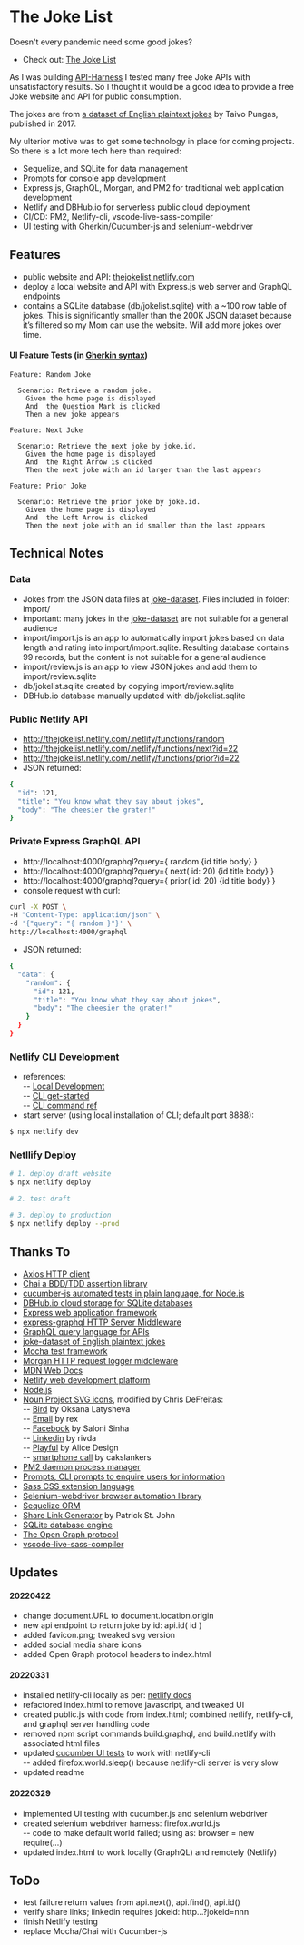 # The Joke List

Doesn't every pandemic need some good jokes? 
- Check out: [The Joke List](http://thejokelist.netlify.com)

As I was building [API-Harness](https://github.com/ChrisDeFreitas/API-Harness) I tested many free Joke APIs with unsatisfactory results. So I thought it would be a good idea to provide a free Joke website and API for public consumption.

The jokes are from [a dataset of English plaintext jokes](https://github.com/taivop/joke-dataset) by Taivo Pungas, published in 2017.

My ulterior motive was to get some technology in place for coming projects. So there is a lot more tech here than required:  
- Sequelize, and SQLite for data management
- Prompts for console app development
- Express.js, GraphQL, Morgan, and PM2 for traditional web application development
- Netlify and DBHub.io for serverless public cloud deployment
- CI/CD: PM2, Netlify-cli, vscode-live-sass-compiler
- UI testing with Gherkin/Cucumber-js and selenium-webdriver

## Features
- public website and API: [thejokelist.netlify.com](thejokelist.netlify.com)
- deploy a local website and API with Express.js web server and GraphQL endpoints
- contains a SQLite database (db/jokelist.sqlite) with a ~100 row table of jokes. This is significantly smaller than the 200K JSON dataset because it’s filtered so my Mom can use the website. Will add more jokes over time.

#### UI Feature Tests (in [Gherkin syntax](https://cucumber.io/docs/gherkin/))

```
Feature: Random Joke

  Scenario: Retrieve a random joke.
    Given the home page is displayed
    And  the Question Mark is clicked
    Then a new joke appears

Feature: Next Joke

  Scenario: Retrieve the next joke by joke.id.
    Given the home page is displayed
    And  the Right Arrow is clicked
    Then the next joke with an id larger than the last appears

Feature: Prior Joke

  Scenario: Retrieve the prior joke by joke.id.
    Given the home page is displayed
    And  the Left Arrow is clicked
    Then the next joke with an id smaller than the last appears
```

## Technical Notes

### Data
- Jokes from the JSON data files at [joke-dataset](https://github.com/taivop/joke-dataset).  Files included in folder: import/
- important: many jokes in the [joke-dataset](https://github.com/taivop/joke-dataset) are not suitable for a general audience
- import/import.js is an app to automatically import jokes based on data length and rating into import/import.sqlite. Resulting database contains 99 records, but the content is not suitable for a general audience
- import/review.js is an app to view JSON jokes and add them to import/review.sqlite 
- db/jokelist.sqlite created by copying import/review.sqlite
- DBHub.io database manually updated with db/jokelist.sqlite


### Public Netlify API 
- http://thejokelist.netlify.com/.netlify/functions/random
- http://thejokelist.netlify.com/.netlify/functions/next?id=22
- http://thejokelist.netlify.com/.netlify/functions/prior?id=22
- JSON returned:
```bash
{
  "id": 121,
  "title": "You know what they say about jokes",
  "body": "The cheesier the grater!"
}
```

### Private Express GraphQL API 
- http://localhost:4000/graphql?query={ random {id title body} }
- http://localhost:4000/graphql?query={ next( id: 20) {id title body} }
- http://localhost:4000/graphql?query={ prior( id: 20) {id title body} }
- console request with curl:
```bash
curl -X POST \
-H "Content-Type: application/json" \
-d '{"query": "{ random }"}' \
http://localhost:4000/graphql
```
- JSON returned:
```bash
{
  "data": {
    "random": {
      "id": 121,
      "title": "You know what they say about jokes",
      "body": "The cheesier the grater!"
    }
  }
}
```
### Netlify CLI Development
- references:  
-- [Local Development](https://www.netlify.com/products/cli/)  
-- [CLI get-started](https://docs.netlify.com/cli/get-started/)  
-- [CLI command ref](https://cli.netlify.com/)  
- start server (using local installation of CLI; default port 8888):  
```BASH
$ npx netlify dev
```

### Netllify Deploy
```Bash
# 1. deploy draft website
$ npx netlify deploy

# 2. test draft

# 3. deploy to production
$ npx netlify deploy --prod
```


## Thanks To
- [Axios HTTP client](https://axios-http.com/)
- [Chai a BDD/TDD assertion library](https://www.chaijs.com/)
- [cucumber-js automated tests in plain language, for Node.js](https://github.com/cucumber/cucumber-js)
- [DBHub.io cloud storage for SQLite databases](https://dbhub.io/)
- [Express web application framework](https://expressjs.com/)
- [express-graphql HTTP Server Middleware](https://github.com/graphql/express-graphql)
- [GraphQL query language for APIs](https://graphql.org)
- [joke-dataset of English plaintext jokes](https://github.com/taivop/joke-dataset)
- [Mocha test framework](https://mochajs.org/)
- [Morgan HTTP request logger middleware](https://www.npmjs.com/package/morgan)
- [MDN Web Docs](https://developer.mozilla.org/en-US/)
- [Netlify web development platform](https://www.netlify.com/)
- [Node.js](https://nodejs.org/en/)
- [Noun Project SVG icons](https://thenounproject.com), modified by Chris DeFreitas:  
-- [Bird](https://thenounproject.com/icon/bird-615066/) by Oksana Latysheva  
-- [Email](https://thenounproject.com/icon/email-4729250/) by rex  
-- [Facebook](https://thenounproject.com/icon/facebook-63243/) by Saloni Sinha  
-- [Linkedin](https://thenounproject.com/icon/linkedin-2045581/) by rivda  
-- [Playful](https://thenounproject.com/icon/playful-2546421/) by Alice Design  
-- [smartphone call](https://thenounproject.com/icon/smartphone-call-4652918/) by cakslankers  
- [PM2 daemon process manager](https://www.npmjs.com/package/pm2)
- [Prompts, CLI prompts to enquire users for information](https://www.npmjs.com/package/prompts)
- [Sass CSS extension language](https://sass-lang.com)
- [Selenium-webdriver browser automation library](https://www.npmjs.com/package/selenium-webdriver)
- [Sequelize ORM](https://sequelize.org/)
- [Share Link Generator](https://www.sharelinkgenerator.com) by Patrick St. John
- [SQLite database engine](https://www.sqlite.org)
- [The Open Graph protocol](https://ogp.me)
- [vscode-live-sass-compiler](https://github.com/ritwickdey/vscode-live-sass-compiler)

## Updates

#### 20220422
- change document.URL to document.location.origin
- new api endpoint to return joke by id: api.id( id )
- added favicon.png; tweaked svg version
- added social media share icons
- added Open Graph protocol headers to index.html

#### 20220331
- installed netlify-cli locally as per: [netlify docs](https://github.com/netlify/cli#installation)
- refactored index.html to remove javascript, and tweaked UI
- created public.js with code from index.html; combined netlify, netlify-cli, and graphql server handling code
- removed npm script commands build.graphql, and build.netlify with associated html files
- updated [cucumber UI tests](./features/thejokelist.steps.js) to work with netlify-cli  
-- added firefox.world.sleep() because netlify-cli server is very slow
- updated readme

#### 20220329
- implemented UI testing with cucumber.js and selenium webdriver
- created selenium webdriver harness: firefox.world.js  
-- code to make default world failed; using as: browser = new require(...)
- updated index.html to work locally (GraphQL) and remotely (Netlify)


## ToDo  
- test failure return values from api.next(), api.find(), api.id()  
- verify share links; linkedin requires jokeid: http...?jokeid=nnn
- finish Netlify testing
- replace Mocha/Chai with Cucumber-js
